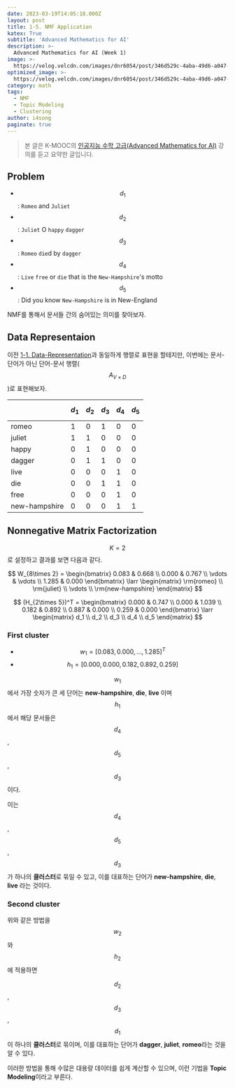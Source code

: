 ```yaml
---
date: 2023-03-19T14:05:18.000Z
layout: post
title: 1-5. NMF Application
katex: True
subtitle: 'Advanced Mathematics for AI'
description: >-
  Advanced Mathematics for AI (Week 1)
image: >-
  https://velog.velcdn.com/images/dnr6054/post/346d529c-4aba-49d6-a047-c44a2244d71e/image.png
optimized_image: >-
  https://velog.velcdn.com/images/dnr6054/post/346d529c-4aba-49d6-a047-c44a2244d71e/image.png
category: math
tags:
  - NMF
  - Topic Modeling
  - Clustering
author: i4song
paginate: true
---
```


> 본 글은 K-MOOC의 [인공지능 수학 고급(Advanced Mathematics for AI)](http://www.kmooc.kr/courses/course-v1:SKKUk+SKKU_60+2023_T1/course/) 강의를 듣고 요약한 글입니다. 

## Problem

- $$d_1$$: `Romeo` and `Juliet`
- $$d_2$$: `Juliet` O `happy` `dagger`
- $$d_3$$: `Romeo` `die`d by `dagger`
- $$d_4$$: `Live` `free` or `die` that is the `New-Hampshire`'s motto
- $$d_5$$: Did you know `New-Hampshire` is in New-England

NMF를 통해서 문서들 간의 숨어있는 의미를 찾아보자.

## Data Representaion

이전 [1-1. Data-Representation](https://velog.io/@dnr6054/1-1-Data-Representation)과 동일하게 행렬로 표현을 할테지만, 이번에는 문서-단어가 아닌 단어-문서 행렬($$A_{V\times D}$$)로 표현해보자.

| |$$d_1$$|$$d_2$$|$$d_3$$|$$d_4$$|$$d_5$$|
|-|-|-|-|-|-|
|romeo|1|0|1|0|0|
|juliet|1|1|0|0|0|
|happy|0|1|0|0|0|
|dagger|0|1|1|0|0|
|live|0|0|0|1|0|
|die|0|0|1|1|0|
|free|0|0|0|1|0|
|new-hampshire|0|0|0|1|1|

## Nonnegative Matrix Factorization

$$K=2$$로 설정하고 결과를 보면 다음과 같다.

$$
W_{8\times 2} = \begin{bmatrix}
0.083 & 0.668 \\
0.000 & 0.767 \\
\vdots & \vdots \\
1.285 & 0.000
\end{bmatrix} \larr \begin{matrix}
\rm{romeo} \\
\rm{juliet} \\
\vdots \\
\rm{new-hampshire}
\end{matrix}
$$

$$
(H_{2\times 5})^T = \begin{bmatrix}
0.000 & 0.747 \\
0.000 & 1.039 \\
0.182 & 0.892 \\
0.887 & 0.000 \\
0.259 & 0.000
\end{bmatrix} \larr \begin{matrix}
d_1 \\
d_2 \\
d_3 \\
d_4 \\
d_5
\end{matrix}
$$

### First cluster

- $$w_1 = [0.083, 0.000, \ldots, 1.285]^T$$
- $$h_1 = [0.000, 0.000, 0.182, 0.892, 0.259]$$

$$w_1$$에서 가장 숫자가 큰 세 단어는 **new-hampshire**, **die**, **live** 이며
$$h_1$$에서 해당 문서들은 $$d_4$$, $$d_5$$, $$d_3$$ 이다.

이는 $$d_4$$, $$d_5$$, $$d_3$$가 하나의 **클러스터**로 묶일 수 있고, 이를 대표하는 단어가 **new-hampshire**, **die**, **live** 라는 것이다.

### Second cluster

위와 같은 방법을 $$w_2$$와 $$h_2$$에 적용하면

$$d_2$$, $$d_3$$, $$d_1$$이 하나의 **클러스터**로 묶이며, 이를 대표하는 단어가 **dagger**, **juliet**, **romeo**라는 것을 알 수 있다.

이러한 방법을 통해 수많은 대용량 데이터를 쉽게 계산할 수 있으며, 
이런 기법을 **Topic Modeling**이라고 부른다.